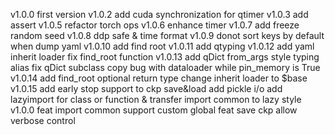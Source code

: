 v1.0.0
    first version
v1.0.2
    add cuda synchronization for qtimer
v1.0.3 
    add assert 
v1.0.5
    refactor torch ops
v1.0.6
    enhance timer
v1.0.7
    add freeze random seed
v1.0.8
    ddp safe & time format
v1.0.9
    donot sort keys by default when dump yaml 
v1.0.10
    add find root
v1.0.11
    add qtyping
v1.0.12
    add yaml inherit loader
    fix find_root function
v1.0.13
    add qDict from_args
    style typing alias
    fix qDict subclass copy bug with dataloader while pin_memory is True
v1.0.14
    add find_root optional return type
    change inherit loader to $base
v1.0.15
    add early stop support to ckp save&load
    add pickle i/o
    add lazyimport for class or function & transfer import common to lazy style 
v1.0.0
    feat import common support custom global
    feat save ckp allow verbose control
